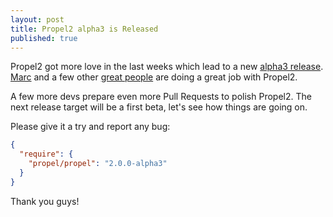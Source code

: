 ```yaml
---
layout: post
title: Propel2 alpha3 is Released
published: true
---
```


Propel2 got more love in the last weeks which lead to a new [alpha3 release](https://github.com/propelorm/Propel2/releases/tag/2.0.0-alpha3).
[Marc](https://github.com/marcj) and a few other [great people](https://github.com/propelorm/Propel2/graphs/contributors) are doing a great job with Propel2.

<!-- more -->

A few more devs prepare even more Pull Requests to polish Propel2.
The next release target will be a first beta, let's see how things are going on.

Please give it a try and report any bug:

```json
{
  "require": {
    "propel/propel": "2.0.0-alpha3"
  }
}
```

Thank you guys!
